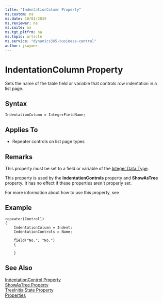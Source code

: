 ```yaml
---
title: "IndentationColumn Property"
ms.custom: na
ms.date: 10/01/2019
ms.reviewer: na
ms.suite: na
ms.tgt_pltfrm: na
ms.topic: article
ms.service: "dynamics365-business-central"
author: jswymer
---
```

# IndentationColumn Property

Sets the name of the table field or variable that controls row indentation in a list page.

## Syntax

```
IndentationColumn = IntegerFieldName;
```
  
## Applies To  
  
- Repeater controls on list page types
  
## Remarks

This property must be set to a field or variable of the [Integer Data Type](../datatypes/devenv-integer-data-type.md).

This property is used by the **IndentationControls** property and **ShowAsTree** property. It has no effect if these properties aren't properly set.

For more information about how to use this property, see [](../devenv-designing)
## Example

```
repeater(Control1)
{
    IndentationColumn = Indent;
    IndentationControls = Name;
    
    field("No."; "No.")
    {
       
    }

```

## See Also

[IndentationControl Property](devenv-indentationcontrols-property.md)  
[ShowAsTree Property](devenv-showastree-property.md)  
[TreeInitialState Property](devenv-treeinitialstate-property.md)  
[Properties](devenv-properties.md)  